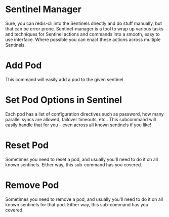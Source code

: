 # Sentinel Manager


Sure, you can redis-cli into the Sentinels directly and do stuff
manually, but that can be error prone. Sentinel-manager is a tool to
wrap up various tasks and techniques for Sentinel actions and commands
into a smooth, easy to use interface. Where possible you can enact these
actions across multiple Sentinels.


# Add Pod

This command will easily add a pod to the given sentinel

# Set Pod Options in Sentinel

Each pod has a list of configuration directives such as password, how
many parallel syncs are allowed, failover timeouts, etc.. This
subcommand will easily handle that for you - even across all known
sentinels if you like!


# Reset Pod

Sometimes you need to reset a pod, and usually you'll need to do it on
all known sentinels. Either way, this sub-command has you covered.

# Remove Pod

Sometimes you need to remove a pod, and usually you'll need to do it on
all known sentinels for that pod. Either way, this sub-command has you covered.


